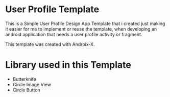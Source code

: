# User Profile Template
 This is a Simple User Profile Design App Template that i created just making it easier for me to implement or reuse the template, when developing an
 android application that needs a user profile activity or fragment. 
 
 This template was created with Androix-X.
 
# Library used in this Template
- Butterknife
- Circle Image View
- Circle Button
